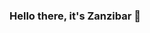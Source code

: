 ### Hello there, it's Zanzibar 👋

<!--

- 🔭 I’m currently studying for my university degree
- 💬 Ask me about my recent projects that u can find on this GitHub
- 📫 How to reach me:
          mail - matteozanella2@gmail.com
          instagram - @matt.7z

-->
